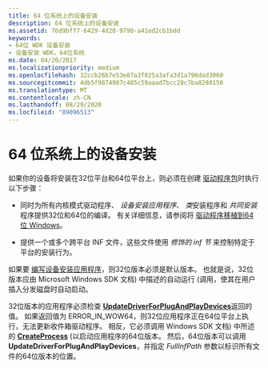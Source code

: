 ```yaml
---
title: 64 位系统上的设备安装
description: 64 位系统上的设备安装
ms.assetid: 76d9bff7-6429-4d20-9790-a41ed2cb1bdd
keywords:
- 64位 WDK 设备安装
- 设备安装 WDK，64位系统
ms.date: 04/20/2017
ms.localizationpriority: medium
ms.openlocfilehash: 32ccb26b7e53e87a3f025a3afa3d1a796dad3060
ms.sourcegitcommit: 4db5f9874907c405c59aaad7bcc28c7ba8280150
ms.translationtype: MT
ms.contentlocale: zh-CN
ms.lasthandoff: 08/29/2020
ms.locfileid: "89096513"
---
```

# <a name="device-installations-on-64-bit-systems"></a>64 位系统上的设备安装





如果你的设备将安装在32位平台和64位平台上，则必须在创建 [驱动程序包](driver-packages.md)时执行以下步骤：

-   同时为所有内核模式驱动程序、 *设备安装应用程序*、 *类*安装程序和 *共同安装*程序提供32位和64位的编译。 有关详细信息，请参阅将 [驱动程序移植到64位 Windows](../kernel/porting-your-driver-to-64-bit-windows.md)。

-   提供一个或多个跨平台 INF 文件，这些文件使用 *修饰的 inf 节* 来控制特定于平台的安装行为。

如果要 [编写设备安装应用程序](writing-a-device-installation-application.md)，则32位版本必须是默认版本。 也就是说，32位版本应由 Microsoft Windows SDK 文档) 中描述的自动运行 (调用，使其在用户插入分发磁盘时自动启动。

32位版本的应用程序必须检查 [**UpdateDriverForPlugAndPlayDevices**](/windows/desktop/api/newdev/nf-newdev-updatedriverforplugandplaydevicesa)返回的值。 如果返回值为 ERROR_IN_WOW64，则32位应用程序正在64位平台上执行，无法更新收件箱驱动程序。 相反，它必须调用 Windows SDK 文档) 中所述的 [**CreateProcess**](/windows/desktop/api/processthreadsapi/nf-processthreadsapi-createprocessa) (以启动应用程序的64位版本。 然后，64位版本可以调用 **UpdateDriverForPlugAndPlayDevices**，并指定 *FullInfPath* 参数以标识所有文件的64位版本的位置。

 

